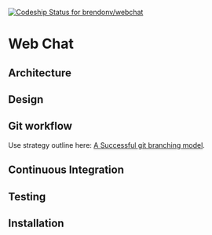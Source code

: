 [ ![Codeship Status for brendonv/webchat](https://app.codeship.com/projects/0738da50-7869-0134-6eb2-7a360cae9178/status?branch=master)](https://app.codeship.com/projects/180228)

# Web Chat

## Architecture

## Design

## Git workflow

Use strategy outline here: [A Successful git branching model](http://nvie.com/posts/a-successful-git-branching-model/).

## Continuous Integration

## Testing

## Installation
